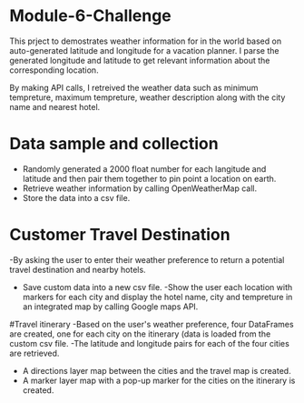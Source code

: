 # Module-6-Challenge
This prject to demostrates weather information for in the world based on auto-generated latitude and longitude for a vacation planner. I parse the generated longitude and latitude to get relevant information about the corresponding location. 

By making API calls, I retreived the weather data such as minimum tempreture, maximum tempreture, weather description along with the city name and nearest hotel. 

# Data sample and collection
- Randomly generated a 2000 float number for each langitude and latitude and then pair them together to pin point a location on earth. 
- Retrieve weather information by calling OpenWeatherMap call. 
- Store the data into a csv file. 

# Customer Travel Destination
-By asking the user to enter their weather preference to return a potential travel destination and nearby hotels. 
- Save custom data into a new csv file.
-Show the user each location with markers for each city and display the hotel name, city and tempreture in an integrated map by calling Google maps API.


#Travel itinerary
-Based on the user's weather preference, four DataFrames are created, one for each city on the itinerary (data is loaded from the custom csv file.
-The latitude and longitude pairs for each of the four cities are retrieved.
- A directions layer map between the cities and the travel map is created.
- A marker layer map with a pop-up marker for the cities on the itinerary is created.
